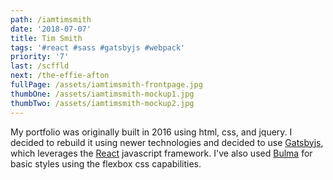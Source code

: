 ```yaml
---
path: /iamtimsmith
date: '2018-07-07'
title: Tim Smith
tags: '#react #sass #gatsbyjs #webpack'
priority: '7'
last: /scffld
next: /the-effie-afton
fullPage: /assets/iamtimsmith-frontpage.jpg
thumbOne: /assets/iamtimsmith-mockup1.jpg
thumbTwo: /assets/iamtimsmith-mockup2.jpg
---
```

My portfolio was originally built in 2016 using html, css, and jquery. I decided to rebuild it using newer technologies and decided to use <a href='https://www.gatsbyjs.org' target='_blank'>Gatsbyjs</a>, which leverages the <a href='https://reactjs.org' target='_blank'>React</a> javascript framework. I've also used <a href='https://bulma.io/' target='_blank'>Bulma</a> for basic styles using the flexbox css capabilities.